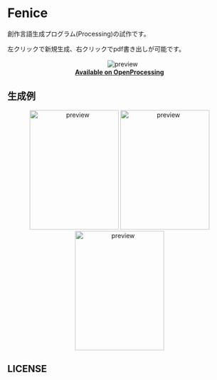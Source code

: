 # Fenice
創作言語生成プログラム(Processing)の試作です。

左クリックで新規生成、右クリックでpdf書き出しが可能です。

<div align="center">
　<img src="../images/preview-1.png" title="preview">
  <br>                                                  
  <strong>                        
    <a href="https://www.openprocessing.org/sketch/744672">Available on OpenProcessing</a>
  </strong> 
  
</div>

## 生成例
<div align="center">
  <img src="../images/preview-2.png" title="preview" width="200" height="268">    <img src="../images/preview-3.png" title="preview" width="200" height="268">    <img src="../images/preview-4.png" title="preview" width="200" height="268">
</div>

## LICENSE
